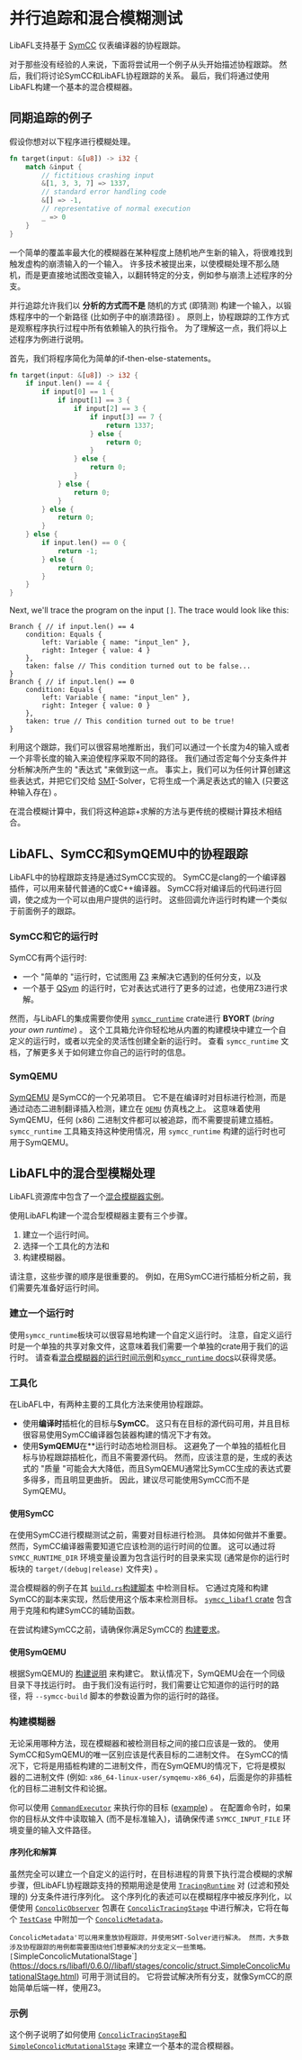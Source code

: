 # 并行追踪和混合模糊测试

LibAFL支持基于 [SymCC](https://github.com/eurecom-s3/symcc) 仪表编译器的协程跟踪。

对于那些没有经验的人来说，下面将尝试用一个例子从头开始描述协程跟踪。
然后，我们将讨论SymCC和LibAFL协程跟踪的关系。
最后，我们将通过使用LibAFL构建一个基本的混合模糊器。

## 同期追踪的例子

假设你想对以下程序进行模糊处理。

```rust
fn target(input: &[u8]) -> i32 {
    match &input {
        // fictitious crashing input
        &[1, 3, 3, 7] => 1337,
        // standard error handling code
        &[] => -1,
        // representative of normal execution
        _ => 0 
    }
}
```

一个简单的覆盖率最大化的模糊器在某种程度上随机地产生新的输入，将很难找到触发虚构的崩溃输入的一个输入。
许多技术被提出来，以使模糊处理不那么随机，而是更直接地试图改变输入，以翻转特定的分支，例如参与崩溃上述程序的分支。

并行追踪允许我们以 **分析的方式而不是** 随机的方式 (即猜测) 构建一个输入，以锻炼程序中的一个新路径 (比如例子中的崩溃路径) 。
原则上，协程跟踪的工作方式是观察程序执行过程中所有依赖输入的执行指令。
为了理解这一点，我们将以上述程序为例进行说明。

首先，我们将程序简化为简单的if-then-else-statements。

```rust
fn target(input: &[u8]) -> i32 {
    if input.len() == 4 {
        if input[0] == 1 {
            if input[1] == 3 {
                if input[2] == 3 {
                    if input[3] == 7 {
                        return 1337;
                    } else {
                        return 0;
                    }
                } else {
                    return 0;
                }
            } else {
                return 0;
            }
        } else {
            return 0;
        }
    } else {
        if input.len() == 0 {
            return -1;
        } else {
            return 0;
        }
    }
}
```
Next, we'll trace the program on the input `[]`.
The trace would look like this:
```rust,ignore
Branch { // if input.len() == 4
    condition: Equals { 
        left: Variable { name: "input_len" }, 
        right: Integer { value: 4 } 
    }, 
    taken: false // This condition turned out to be false...
}
Branch { // if input.len() == 0
    condition: Equals { 
        left: Variable { name: "input_len" }, 
        right: Integer { value: 0 } 
    }, 
    taken: true // This condition turned out to be true!
}
```

利用这个跟踪，我们可以很容易地推断出，我们可以通过一个长度为4的输入或者一个非零长度的输入来迫使程序采取不同的路径。
我们通过否定每个分支条件并分析解决所产生的 "表达式 "来做到这一点。
事实上，我们可以为任何计算创建这些表达式，并把它们交给 [SMT](https://en.wikipedia.org/wiki/Satisfiability_modulo_theories)-Solver，它将生成一个满足表达式的输入 (只要这种输入存在) 。

在混合模糊计算中，我们将这种追踪+求解的方法与更传统的模糊计算技术相结合。

## LibAFL、SymCC和SymQEMU中的协程跟踪

LibAFL中的协程跟踪支持是通过SymCC实现的。
SymCC是clang的一个编译器插件，可以用来替代普通的C或C++编译器。
SymCC将对编译后的代码进行回调，使之成为一个可以由用户提供的运行时。
这些回调允许运行时构建一个类似于前面例子的跟踪。

### SymCC和它的运行时

SymCC有两个运行时:

 * 一个 "简单的 "运行时，它试图用 [Z3](https://github.com/Z3Prover/z3/wiki) 来解决它遇到的任何分支，以及
 * 一个基于 [QSym](https://github.com/sslab-gatech/qsym) 的运行时，它对表达式进行了更多的过滤，也使用Z3进行求解。

然而，与LibAFL的集成需要你使用 [`symcc_runtime`](https://docs.rs/symcc_runtime/0.1/symcc_runtime) crate进行 **BYORT** (_bring your own runtime_) 。
这个工具箱允许你轻松地从内置的构建模块中建立一个自定义的运行时，或者以完全的灵活性创建全新的运行时。
查看 `symcc_runtime` 文档，了解更多关于如何建立你自己的运行时的信息。

### SymQEMU

[SymQEMU](https://github.com/eurecom-s3/symqemu) 是SymCC的一个兄弟项目。
它不是在编译时对目标进行检测，而是通过动态二进制翻译插入检测，建立在 [`QEMU`](https://www.qemu.org) 仿真栈之上。
这意味着使用SymQEMU，任何 (x86) 二进制文件都可以被追踪，而不需要提前建立插桩。
`symcc_runtime` 工具箱支持这种使用情况，用 `symcc_runtime` 构建的运行时也可用于SymQEMU。

## LibAFL中的混合型模糊处理

LibAFL资源库中包含了一个[混合模糊器实例](https://github.com/AFLplusplus/LibAFL/tree/main/fuzzers/libfuzzer_stb_image_concolic)。

使用LibAFL构建一个混合型模糊器主要有三个步骤。
1. 建立一个运行时间。
2. 选择一个工具化的方法和
3. 构建模糊器。

请注意，这些步骤的顺序是很重要的。
例如，在用SymCC进行插桩分析之前，我们需要先准备好运行时间。

### 建立一个运行时
使用`symcc_runtime`板块可以很容易地构建一个自定义运行时。
注意，自定义运行时是一个单独的共享对象文件，这意味着我们需要一个单独的crate用于我们的运行时。
请查看[混合模糊器的运行时间示例](https://github.com/AFLplusplus/LibAFL/tree/main/fuzzers/libfuzzer_stb_image_concolic/runtime)和[`symcc_runtime` docs](https://docs.rs/symcc_runtime/0.1/symcc_runtime)以获得灵感。

### 工具化

在LibAFL中，有两种主要的工具化方法来使用协程跟踪。

* 使用**编译时**插桩化的目标与**SymCC**。
这只有在目标的源代码可用，并且目标很容易使用SymCC编译器包装器构建的情况下才有效。
* 使用**SymQEMU**在**运行时动态地检测目标。
这避免了一个单独的插桩化目标与协程跟踪插桩化，而且不需要源代码。
然而，应该注意的是，生成的表达式的 "质量 "可能会大大降低，而且SymQEMU通常比SymCC生成的表达式要多得多，而且明显更曲折。
因此，建议尽可能使用SymCC而不是SymQEMU。

#### 使用SymCC

在使用SymCC进行模糊测试之前，需要对目标进行检测。
具体如何做并不重要。
然而，SymCC编译器需要知道它应该检测的运行时间的位置。
这可以通过将 `SYMCC_RUNTIME_DIR` 环境变量设置为包含运行时的目录来实现 (通常是你的运行时板块的 `target/(debug|release)` 文件夹) 。

混合模糊器的例子在其 [`build.rs`构建脚本](https://github.com/AFLplusplus/LibAFL/blob/main/fuzzers/libfuzzer_stb_image_concolic/fuzzer/build.rs#L50) 中检测目标。
它通过克隆和构建SymCC的副本来实现，然后使用这个版本来检测目标。
[`symcc_libafl` crate](https://docs.rs/symcc_libafl) 包含用于克隆和构建SymCC的辅助函数。

在尝试构建SymCC之前，请确保你满足SymCC的 [构建要求](https://github.com/eurecom-s3/symcc#readme)。

#### 使用SymQEMU

根据SymQEMU的 [构建说明](https://github.com/eurecom-s3/symqemu#readme) 来构建它。
默认情况下，SymQEMU会在一个同级目录下寻找运行时。
由于我们没有运行时，我们需要让它知道你的运行时的路径，将 `--symcc-build` 脚本的参数设置为你的运行时的路径。

### 构建模糊器

无论采用哪种方法，现在模糊器和被检测目标之间的接口应该是一致的。
使用SymCC和SymQEMU的唯一区别应该是代表目标的二进制文件。
在SymCC的情况下，它将是用插桩构建的二进制文件，而在SymQEMU的情况下，它将是模拟器的二进制文件 (例如: `x86_64-linux-user/symqemu-x86_64`)，后面是你的非插桩化的目标二进制文件和论据。

你可以使用 [`CommandExecutor`](https://docs.rs/libafl/0.6.0/libafl/executors/command/struct.CommandExecutor.html) 来执行你的目标 ([example](https://github.com/AFLplusplus/LibAFL/blob/main/fuzzers/libfuzzer_stb_image_concolic/fuzzer/src/main.rs#L244)) 。
在配置命令时，如果你的目标从文件中读取输入 (而不是标准输入)，请确保传递 `SYMCC_INPUT_FILE` 环境变量的输入文件路径。

#### 序列化和解算

虽然完全可以建立一个自定义的运行时，在目标进程的背景下执行混合模糊的求解步骤，但LibAFL协程跟踪支持的预期用途是使用 [`TracingRuntime`](https://docs.rs/symcc_runtime/0.1/symcc_runtime/tracing/struct.TracingRuntime.html) 对 (过滤和预处理的) 分支条件进行序列化。
这个序列化的表述可以在模糊程序中被反序列化，以便使用 [`ConcolicObserver`](https://docs.rs/libafl/0.6.0/libafl/observers/concolic/struct.ConcolicObserver.html) 包裹在 [`ConcolicTracingStage`](https://docs.rs/libafl/0.6.0/libafl/stages/concolic/struct.ConcolicTracingStage.html) 中进行解决，它将在每个 [`TestCase`](https://docs.rs/libafl/0.6.0/libafl/corpus/testcase/struct.Testcase.html) 中附加一个 [`ConcolicMetadata`](https://docs.rs/libafl/0.6.0/libafl/observers/concolic/struct.ConcolicMetadata.html)。

`ConcolicMetadata'可以用来重放协程跟踪，并使用SMT-Solver进行解决。
然而，大多数涉及协程跟踪的用例都需要围绕他们想要解决的分支定义一些策略。
[`SimpleConcolicMutationalStage`](https://docs.rs/libafl/0.6.0//libafl/stages/concolic/struct.SimpleConcolicMutationalStage.html) 可用于测试目的。
它将尝试解决所有分支，就像SymCC的原始简单后端一样，使用Z3。

### 示例

这个例子说明了如何使用 [`ConcolicTracingStage`和`SimpleConcolicMutationalStage`](https://github.com/AFLplusplus/LibAFL/blob/main/fuzzers/libfuzzer_stb_image_concolic/fuzzer/src/main.rs#L203) 来建立一个基本的混合模糊器。

